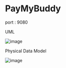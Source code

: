 # PayMyBuddy

port : 9080

UML

![image](https://user-images.githubusercontent.com/96872503/193076031-0052dd2e-0bf4-4416-9129-90d5f615f37e.png)

Physical Data Model

![image](https://user-images.githubusercontent.com/96872503/192109104-581ca98f-4cd7-4eb8-8a5d-b8a0e5bd9b32.png)
